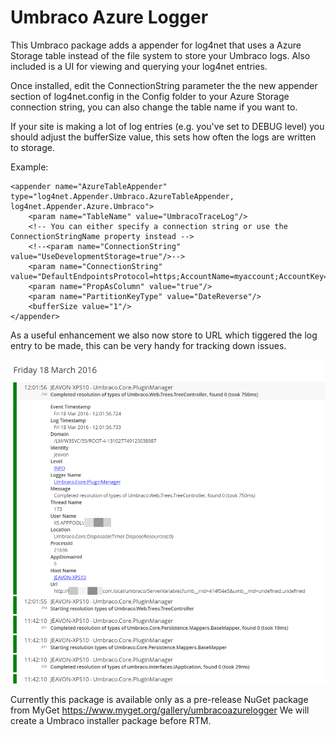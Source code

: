 # Umbraco Azure Logger

This Umbraco package adds a appender for log4net that uses a Azure Storage table instead of the file system to store your Umbraco logs. Also included is a  UI for viewing and querying your log4net entries.

Once installed, edit the ConnectionString parameter the the new appender section of log4net.config in the Config folder to your Azure Storage connection string, you can also change the table name if you want to.

If your site is making a lot of log entries (e.g. you've set to DEBUG level) you should adjust the bufferSize value, this sets how often the logs are written to storage.

Example:

    <appender name="AzureTableAppender" type="log4net.Appender.Umbraco.AzureTableAppender, log4net.Appender.Azure.Umbraco">
    	<param name="TableName" value="UmbracoTraceLog"/>
    	<!-- You can either specify a connection string or use the ConnectionStringName property instead -->
    	<!--<param name="ConnectionString" value="UseDevelopmentStorage=true"/>-->
    	<param name="ConnectionString" value="DefaultEndpointsProtocol=https;AccountName=myaccount;AccountKey=somecrazyrandomtokenthing"/>
    	<param name="PropAsColumn" value="true"/>
    	<param name="PartitionKeyType" value="DateReverse"/>
    	<bufferSize value="1"/>
    </appender>

As a useful enhancement we also now store to URL which tiggered the log entry to be made, this can be very handy for tracking down issues.

![Url Example](https://raw.githubusercontent.com/CrumpledDog/Umbraco-Azure-Logger/develop/Docs/url-example.png)

Currently this package is available only as a pre-release NuGet package from MyGet https://www.myget.org/gallery/umbracoazurelogger We will create a Umbraco installer package before RTM.
